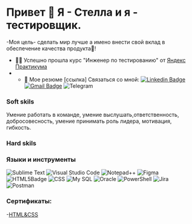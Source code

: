 # Привет 👋 Я - Стелла и я - тестировщик.
-Моя цель- сделать мир лучше а имено внести свой вклад в обеспечение качества продукта🚀! 
- 👩‍🎓 Успешно прошла курс "Инженер по тестированию" от  [Яндекс Практикума](https://practicum.yandex.ru)
- - 📄 Мое резюме [ссылка] 
Связаться со мной: [![Linkedin Badge](https://img.shields.io/badge/stelagaman-0A66C2?style=flat&logo=linkedin&logoColor=white)](https://www.linkedin.com/in/stela-gaman-b876aa327/)
[![Gmail Badge](https://img.shields.io/badge/-stelagaman08-c14438?style=flat&logo=Gmail&logoColor=white&link=mailto:stelagaman08@gmail.com)](mailto:stelagaman08@gmail.com)
![Telegram](https://img.shields.io/badge/stelagaman-2CA5E0?style=for-the-badge&logo=telegram&logoColor=white)
<div>
<h3>Soft skils</h3>
Умение работать в команде, умение выслушать,ответственность, добросовесность, умение принимать роль лидера, мотивация, гибкость.


<h3>Hard skils</h3>  

<h3> Языки и инструменты </h3>

![Sublime Text](https://img.shields.io/badge/sublime_text-%23575757.svg?style=for-the-badge&logo=sublime-text&logoColor=important)
![Visual Studio Code](https://img.shields.io/badge/Visual%20Studio%20Code-0078d7.svg?style=for-the-badge&logo=visual-studio-code&logoColor=white)
![Notepad++](https://img.shields.io/badge/Notepad++-90E59A.svg?style=for-the-badge&logo=notepad%2b%2b&logoColor=black) ![Figma](https://img.shields.io/badge/figma-%23F24E1E.svg?style=for-the-badge&logo=figma&logoColor=white) ![HTML5Badge](https://img.shields.io/badge/HTML5-E34F26?style=flat&logo=html5&logoColor=white) ![CSS](https://img.shields.io/badge/CSS-563d7c?&style=flat&logo=css3&logoColor=white)  ![My SQL](https://img.shields.io/badge/MySQL-4479A1?style=flat&logo=mysql&logoColor=white) ![Oracle](https://img.shields.io/badge/Oracle-F80000?style=for-the-badge&logo=oracle&logoColor=white)
![PowerShell](https://img.shields.io/badge/PowerShell-%235391FE.svg?style=for-the-badge&logo=powershell&logoColor=white)
![Jira](https://img.shields.io/badge/jira-%230A0FFF.svg?style=for-the-badge&logo=jira&logoColor=white)
![Postman](https://img.shields.io/badge/Postman-FF6C37?style=for-the-badge&logo=postman&logoColor=white)


### Сертификаты: ###
-[HTML&CSS](https://disk.yandex.ru/d/JrIQByfZ-r3dnA)

</div>
